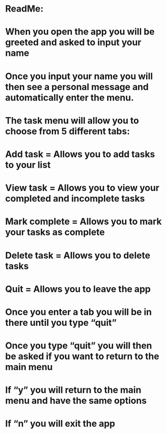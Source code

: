 # ReadMe:

# When you open the app you will be greeted and asked to input your name
# Once you input your name you will then see a personal message and automatically enter the menu.
# The task menu will allow you to choose from 5 different tabs:
# Add task = Allows you to add tasks to your list
# View task = Allows you to view your completed and incomplete tasks
# Mark complete = Allows you to mark your tasks as complete
# Delete task = Allows you to delete tasks
# Quit = Allows you to leave the app
# Once you enter a tab you will be in there until you type “quit”
# Once you type “quit” you will then be asked if you want to return to the main menu
# If “y” you will return to the main menu and have the same options
# If “n” you will exit the app
